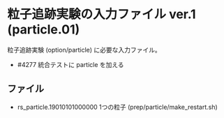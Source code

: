 粒子追跡実験の入力ファイル ver.1 (particle.01)
========

粒子追跡実験 (option/particle) に必要な入力ファイル。

  * #4277 統合テストに particle を加える


ファイル
--------

  * rs_particle.19010101000000 1つの粒子 (prep/particle/make_restart.sh)
